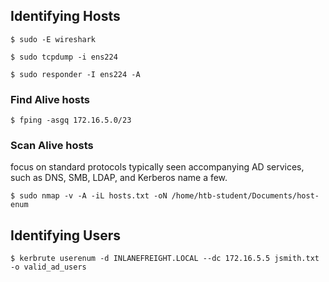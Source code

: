 ## Identifying Hosts
```
$ sudo -E wireshark
```

```
$ sudo tcpdump -i ens224 
```

```
$ sudo responder -I ens224 -A 
```

### Find Alive hosts
```
$ fping -asgq 172.16.5.0/23
```

### Scan Alive hosts
focus on standard protocols typically seen accompanying AD services, such as DNS, SMB, LDAP, and Kerberos name a few.

```
$ sudo nmap -v -A -iL hosts.txt -oN /home/htb-student/Documents/host-enum
```

## Identifying Users
```
$ kerbrute userenum -d INLANEFREIGHT.LOCAL --dc 172.16.5.5 jsmith.txt -o valid_ad_users
```